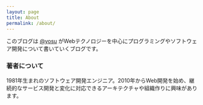 ```yaml
---
layout: page
title: About
permalink: /about/
---
```


このブログは [@yosu](http://twitter.com/yosu) がWebテクノロジーを中心にプログラミングやソフトウェア開発について書いていくブログです。


### 著者について

1981年生まれのソフトウェア開発エンジニア。2010年からWeb開発を始め、継続的なサービス開発と変化に対応できるアーキテクチャや組織作りに興味があります。
